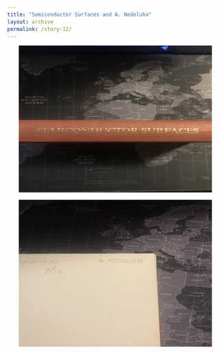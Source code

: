 ```yaml
---
title: "Semiconductor Surfaces and A. Nedoluha"
layout: archive
permalink: /story-12/
---
```

<p align="center">
    <img width="450" height="342" src='/images/surfaces.jpg'>
</p>



<p align="center">
    <img width="450" height="342" src='/images/AN.jpg'>
</p>
